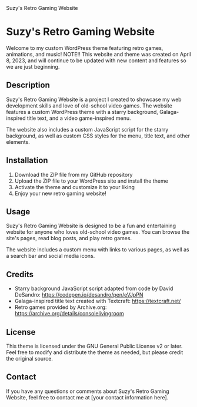 <!DOCTYPE html>
<html lang="en">

<head>
  <meta charset="UTF-8">
  Suzy's Retro Gaming Website
</head>

<body>

  <h1>Suzy's Retro Gaming Website</h1>

  <p>Welcome to my custom WordPress theme featuring retro games, animations, and music! NOTE!! This website and theme was created on April 8, 2023, and will continue to be updated with new content and features so we are just beginning.</p>

  <h2>Description</h2>

  <p>Suzy's Retro Gaming Website is a project I created to showcase my web development skills and love of old-school video games. The website features a custom WordPress theme with a starry background, Galaga-inspired title text, and a video game-inspired menu.</p>

  <p>The website also includes a custom JavaScript script for the starry background, as well as custom CSS styles for the menu, title text, and other elements.</p>

  <h2>Installation</h2>

  <ol>
    <li>Download the ZIP file from my GitHub repository</li>
    <li>Upload the ZIP file to your WordPress site and install the theme</li>
    <li>Activate the theme and customize it to your liking</li>
    <li>Enjoy your new retro gaming website!</li>
  </ol>

  <h2>Usage</h2>

  <p>Suzy's Retro Gaming Website is designed to be a fun and entertaining website for anyone who loves old-school video games. You can browse the site's pages, read blog posts, and play retro games.</p>

  <p>The website includes a custom menu with links to various pages, as well as a search bar and social media icons.</p>

  <h2>Credits</h2>

  <ul>
    <li>Starry background JavaScript script adapted from code by David DeSandro: <a href="https://codepen.io/desandro/pen/eVJpPN">https://codepen.io/desandro/pen/eVJpPN</a></li>
    <li>Galaga-inspired title text created with Textcraft: <a href="https://textcraft.net/">https://textcraft.net/</a></li>
    <li>Retro games provided by Archive.org: <a href="https://archive.org/details/consolelivingroom">https://archive.org/details/consolelivingroom</a></li>
  </ul>

  <h2>License</h2>

  <p>This theme is licensed under the GNU General Public License v2 or later. Feel free to modify and distribute the theme as needed, but please credit the original source.</p>

  <h2>Contact</h2>

  <p>If you have any questions or comments about Suzy's Retro Gaming Website, feel free to contact me at [your contact information here].</p>

</body>

</html>
